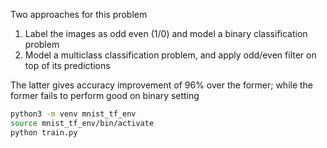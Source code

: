 Two approaches for this problem

1. Label the images as odd even (1/0) and model a binary classification problem
2. Model a multiclass classification problem, and apply odd/even filter on top of its predictions

The latter gives accuracy improvement of 96% over the former; while the former fails to perform good on binary setting

```bash
python3 -m venv mnist_tf_env
source mnist_tf_env/bin/activate
python train.py
```